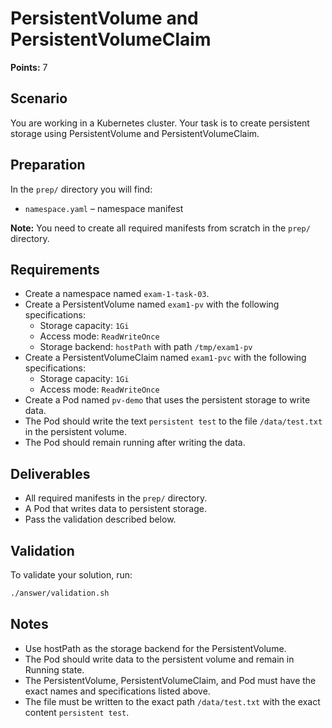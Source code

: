 # PersistentVolume and PersistentVolumeClaim

**Points:** 7

## Scenario
You are working in a Kubernetes cluster. Your task is to create persistent storage using PersistentVolume and PersistentVolumeClaim.

## Preparation
In the `prep/` directory you will find:
- `namespace.yaml` – namespace manifest

**Note:** You need to create all required manifests from scratch in the `prep/` directory.

## Requirements
- Create a namespace named `exam-1-task-03`.
- Create a PersistentVolume named `exam1-pv` with the following specifications:
  - Storage capacity: `1Gi`
  - Access mode: `ReadWriteOnce`
  - Storage backend: `hostPath` with path `/tmp/exam1-pv`
- Create a PersistentVolumeClaim named `exam1-pvc` with the following specifications:
  - Storage capacity: `1Gi`
  - Access mode: `ReadWriteOnce`
- Create a Pod named `pv-demo` that uses the persistent storage to write data.
- The Pod should write the text `persistent test` to the file `/data/test.txt` in the persistent volume.
- The Pod should remain running after writing the data.

## Deliverables
- All required manifests in the `prep/` directory.
- A Pod that writes data to persistent storage.
- Pass the validation described below.

## Validation
To validate your solution, run:

```sh
./answer/validation.sh
```

## Notes
- Use hostPath as the storage backend for the PersistentVolume.
- The Pod should write data to the persistent volume and remain in Running state.
- The PersistentVolume, PersistentVolumeClaim, and Pod must have the exact names and specifications listed above.
- The file must be written to the exact path `/data/test.txt` with the exact content `persistent test`.